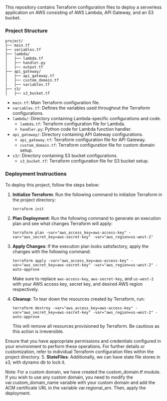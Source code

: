 This repository contains Terraform configuration files to deploy a serverless application on AWS consisting of AWS Lambda, API Gateway, and an S3 bucket.

### Project Structure

```
project/
├── main.tf
├── variables.tf
├── lambda/
│   ├── lambda.tf
│   ├── handler.py
│   ├── output.tf
├── api_gateway/
│   ├── api_gateway.tf
│   ├── custom_domain.tf
|   ├── variables.tf
├── s3/
│   ├── s3_bucket.tf
```

- `main.tf`: Main Terraform configuration file.
- `variables.tf`: Defines the variables used throughout the Terraform configurations.
- `lambda/`: Directory containing Lambda-specific configurations and code.
  - `lambda.tf`: Terraform configuration file for Lambda.
  - `handler.py`: Python code for Lambda function handler.
- `api_gateway/`: Directory containing API Gateway configurations.
  - `api_gateway.tf`: Terraform configuration file for API Gateway.
  - `custom_domain.tf`: Terraform configuration file for custom domain setup.
- `s3/`: Directory containing S3 bucket configurations.
  - `s3_bucket.tf`: Terraform configuration file for S3 bucket setup.

### Deployment Instructions

To deploy this project, follow the steps below:

1. **Initialize Terraform**: Run the following command to initialize Terraform in the project directory:

    ```
    terraform init
    ```

2. **Plan Deployment**: Run the following command to generate an execution plan and see what changes Terraform will apply:

    ```
    terraform plan -var="aws_access_key=aws-access-key" -var="aws_secret_key=aws-secret-key" -var="aws_region=us-west-2"
    ```

3. **Apply Changes**: If the execution plan looks satisfactory, apply the changes with the following command:

    ```
    terraform apply -var="aws_access_key=aws-access-key" -var="aws_secret_key=aws-secret-key" -var="aws_region=us-west-2" -auto-approve
    ```

    Make sure to replace `aws-access-key`, `aws-secret-key`, and `us-west-2` with your AWS access key, secret key, and desired AWS region respectively.

4. **Cleanup**: To tear down the resources created by Terraform, run:

    ```
    terraform destroy -var="aws_access_key=aws-access-key" -var="aws_secret_key=aws-secret-key" -var="aws_region=us-west-2" -auto-approve
    ```

    This will remove all resources provisioned by Terraform. Be cautious as this action is irreversible.

Ensure that you have appropriate permissions and credentials configured in your environment to perform these operations. For further details or customization, refer to individual Terraform configuration files within the project directory.
5. **StateFiles**: Additionally, we can have state file stores in s3, with dynamo db to lock it.

Note: For a custom domain, we have created the custom_domain.tf module. If you wish to use any custom domain, you need to modify the var.custom_domain_name variable with your custom domain and add the ACM certificate URL in the variable var.regional_arn. Then, apply the deployment.